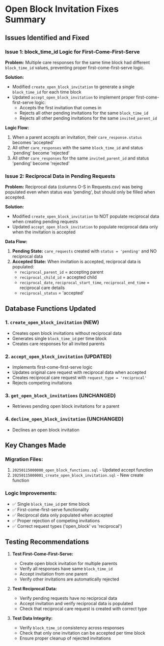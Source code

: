 # Open Block Invitation Fixes Summary

## Issues Identified and Fixed

### Issue 1: block_time_id Logic for First-Come-First-Serve

**Problem:** Multiple care responses for the same time block had different `block_time_id` values, preventing proper first-come-first-serve logic.

**Solution:** 
- Modified `create_open_block_invitation` to generate a single `block_time_id` for each time block
- Updated `accept_open_block_invitation` to implement proper first-come-first-serve logic:
  - Accepts the first invitation that comes in
  - Rejects all other pending invitations for the same `block_time_id`
  - Rejects all other pending invitations for the same `invited_parent_id`

**Logic Flow:**
1. When a parent accepts an invitation, their `care_response.status` becomes 'accepted'
2. All other `care_responses` with the same `block_time_id` and status 'pending' become 'rejected'
3. All other `care_responses` for the same `invited_parent_id` and status 'pending' become 'rejected'

### Issue 2: Reciprocal Data in Pending Requests

**Problem:** Reciprocal data (columns O-S in Requests.csv) was being populated even when status was 'pending', but should only be filled when accepted.

**Solution:**
- Modified `create_open_block_invitation` to NOT populate reciprocal data when creating pending requests
- Updated `accept_open_block_invitation` to populate reciprocal data only when the invitation is accepted

**Data Flow:**
1. **Pending State:** `care_requests` created with `status = 'pending'` and NO reciprocal data
2. **Accepted State:** When invitation is accepted, reciprocal data is populated:
   - `reciprocal_parent_id` = accepting parent
   - `reciprocal_child_id` = accepted child
   - `reciprocal_date`, `reciprocal_start_time`, `reciprocal_end_time` = reciprocal care details
   - `reciprocal_status` = 'accepted'

## Database Functions Updated

### 1. `create_open_block_invitation` (NEW)
- Creates open block invitations without reciprocal data
- Generates single `block_time_id` per time block
- Creates care responses for all invited parents

### 2. `accept_open_block_invitation` (UPDATED)
- Implements first-come-first-serve logic
- Updates original care request with reciprocal data when accepted
- Creates reciprocal care request with `request_type = 'reciprocal'`
- Rejects competing invitations

### 3. `get_open_block_invitations` (UNCHANGED)
- Retrieves pending open block invitations for a parent

### 4. `decline_open_block_invitation` (UNCHANGED)
- Declines an open block invitation

## Key Changes Made

### Migration Files:
1. `20250115000000_open_block_functions.sql` - Updated accept function
2. `20250115000001_create_open_block_invitation.sql` - New create function

### Logic Improvements:
- ✅ Single `block_time_id` per time block
- ✅ First-come-first-serve functionality
- ✅ Reciprocal data only populated when accepted
- ✅ Proper rejection of competing invitations
- ✅ Correct request types ('open_block' vs 'reciprocal')

## Testing Recommendations

1. **Test First-Come-First-Serve:**
   - Create open block invitation for multiple parents
   - Verify all responses have same `block_time_id`
   - Accept invitation from one parent
   - Verify other invitations are automatically rejected

2. **Test Reciprocal Data:**
   - Verify pending requests have no reciprocal data
   - Accept invitation and verify reciprocal data is populated
   - Check that reciprocal care request is created with correct type

3. **Test Data Integrity:**
   - Verify `block_time_id` consistency across responses
   - Check that only one invitation can be accepted per time block
   - Ensure proper cleanup of rejected invitations
